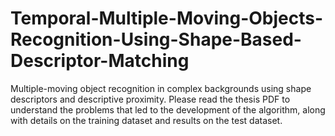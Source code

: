 # Temporal-Multiple-Moving-Objects-Recognition-Using-Shape-Based-Descriptor-Matching
Multiple-moving object recognition in complex backgrounds using shape descriptors and descriptive proximity. Please read the thesis PDF to understand the problems that led to the development of the algorithm, along with details on the training dataset and results on the test dataset. 
